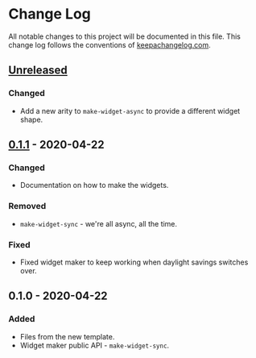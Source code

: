 # Change Log
All notable changes to this project will be documented in this file. This change log follows the conventions of [keepachangelog.com](http://keepachangelog.com/).

## [Unreleased]
### Changed
- Add a new arity to `make-widget-async` to provide a different widget shape.

## [0.1.1] - 2020-04-22
### Changed
- Documentation on how to make the widgets.

### Removed
- `make-widget-sync` - we're all async, all the time.

### Fixed
- Fixed widget maker to keep working when daylight savings switches over.

## 0.1.0 - 2020-04-22
### Added
- Files from the new template.
- Widget maker public API - `make-widget-sync`.

[Unreleased]: https://github.com/your-name/euler/compare/0.1.1...HEAD
[0.1.1]: https://github.com/your-name/euler/compare/0.1.0...0.1.1
